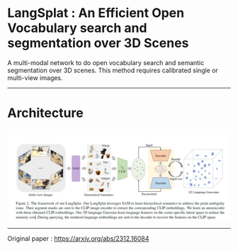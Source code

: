 # LangSplat : An Efficient Open Vocabulary search and segmentation over 3D Scenes
A multi-modal network to do open vocabulary search and semantic segmentation over 3D scenes.
This method requires calibrated single or multi-view images.


--------------------
# Architecture 

![](https://github.com/joshir199/LangSplat-Efficient-Open-Vocabulary-search-and-segmentation-over-3D-Scenes/blob/main/images/Langsplat_architecture.png)


--------------
Original paper : https://arxiv.org/abs/2312.16084
